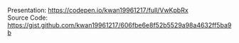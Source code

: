Presentation: https://codepen.io/kwan19961217/full/VwKpbRx  
Source Code: https://gist.github.com/kwan19961217/606fbe6e8f52b5529a98a4632ff5ba9b
